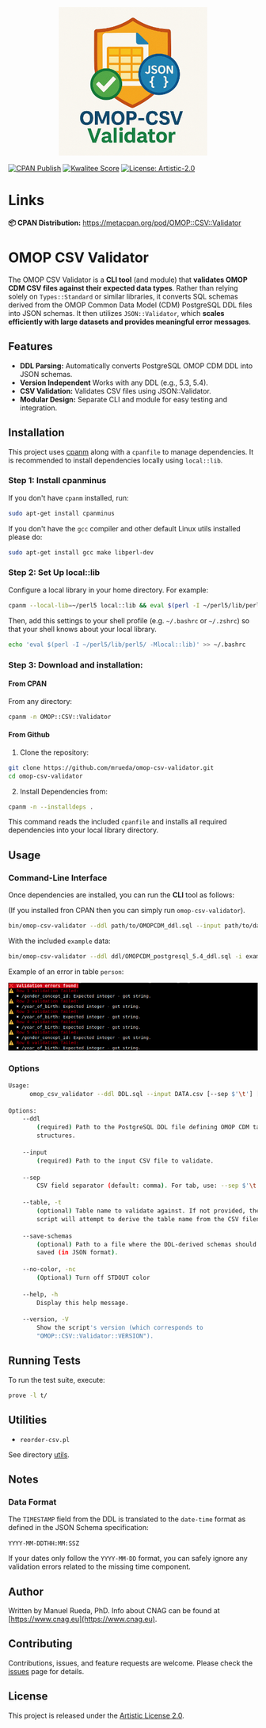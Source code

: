 <p align="center">
  <a href="https://github.com/mrueda/OMOP-CSV-Validator"><img src="https://raw.githubusercontent.com/mrueda/OMOP-CSV-Validator/main/docs/img/omop-csv-validator-logo.png" width="300" alt="OMOP-CSV-Validator"></a>
</p>

[![CPAN Publish](https://github.com/mrueda/OMOP-CSV-Validator/actions/workflows/cpan-publish.yml/badge.svg)](https://github.com/mrueda/OMOP-CSV-Validator/actions/workflows/cpan-publish.yml)
[![Kwalitee Score](https://cpants.cpanauthors.org/dist/OMOP-CSV-Validator.svg)](https://cpants.cpanauthors.org/dist/OMOP-CSV-Validator)
[![License: Artistic-2.0](https://img.shields.io/badge/License-Artistic%202.0-0298c3.svg)](https://opensource.org/licenses/Artistic-2.0)

# Links

**📦 CPAN Distribution:** <a href="https://metacpan.org/pod/OMOP::CSV::Validator" target="_blank">https://metacpan.org/pod/OMOP::CSV::Validator</a>

# OMOP CSV Validator

The OMOP CSV Validator is a **CLI tool** (and module) that **validates OMOP CDM CSV files against their expected data types**. Rather than relying solely on `Types::Standard` or similar libraries, it converts SQL schemas derived from the OMOP Common Data Model (CDM) PostgreSQL DDL files into JSON schemas. It then utilizes `JSON::Validator`, which **scales efficiently with large datasets and provides meaningful error messages**.

## Features

- **DDL Parsing:** Automatically converts PostgreSQL OMOP CDM DDL into JSON schemas.
- **Version Independent** Works with any DDL (e.g., 5.3, 5.4).
- **CSV Validation:** Validates CSV files using JSON::Validator.
- **Modular Design:** Separate CLI and module for easy testing and integration.

## Installation

This project uses [cpanm](https://metacpan.org/pod/App::cpanminus) along with a `cpanfile` to manage dependencies. It is recommended to install dependencies locally using `local::lib`.

### Step 1: Install cpanminus

If you don't have `cpanm` installed, run:

```bash
sudo apt-get install cpanminus
```

If you don't have the `gcc` compiler and other default Linux utils installed please do:

```bash
sudo apt-get install gcc make libperl-dev
```

### Step 2: Set Up local::lib

Configure a local library in your home directory. For example:

```bash
cpanm --local-lib=~/perl5 local::lib && eval $(perl -I ~/perl5/lib/perl5/ -Mlocal::lib)
```

Then, add this settings to your shell profile (e.g. `~/.bashrc` or `~/.zshrc`) so that your shell knows about your local library.

```bash
echo 'eval $(perl -I ~/perl5/lib/perl5/ -Mlocal::lib)' >> ~/.bashrc
```

### Step 3: Download and installation:

#### From CPAN

From any directory:

```bash
cpanm -n OMOP::CSV::Validator
```

#### From Github

1. Clone the repository:

```bash
git clone https://github.com/mrueda/omop-csv-validator.git
cd omop-csv-validator
```

2. Install Dependencies from:

```bash
cpanm -n --installdeps .
```

This command reads the included `cpanfile` and installs all required dependencies into your local library directory.

## Usage

### Command-Line Interface

Once dependencies are installed, you can run the **CLI** tool as follows:

(If you installed fron CPAN then you can simply run `omop-csv-validator`).

```bash
bin/omop-csv-validator --ddl path/to/OMOPCDM_ddl.sql --input path/to/data.csv --sep ","
```

With the included `example` data:

```bash
bin/omop-csv-validator --ddl ddl/OMOPCDM_postgresql_5.4_ddl.sql -i example/DRUG_EXPOSURE.csv -sep $'\t'
```

Example of an error in table `person`:

![Error](docs/img/example-error.png)

### Options

```bash
Usage:
      omop_csv_validator --ddl DDL.sql --input DATA.csv [--sep $'\t'] [--table person] [--save-schemas schemas.json]

Options:
    --ddl
        (required) Path to the PostgreSQL DDL file defining OMOP CDM table
        structures.

    --input
        (required) Path to the input CSV file to validate.

    --sep
        CSV field separator (default: comma). For tab, use: --sep $'\t'

    --table, -t
        (optional) Table name to validate against. If not provided, the
        script will attempt to derive the table name from the CSV filename.

    --save-schemas
        (optional) Path to a file where the DDL-derived schemas should be
        saved (in JSON format).

    --no-color, -nc
        (Optional) Turn off STDOUT color

    --help, -h
        Display this help message.

    --version, -V
        Show the script's version (which corresponds to
        "OMOP::CSV::Validator::VERSION").
```


## Running Tests

To run the test suite, execute:

```bash
prove -l t/
```

## Utilities

* `reorder-csv.pl`

See directory [utils](utils/README.md).

## Notes

### Data Format

The `TIMESTAMP` field from the DDL is translated to the `date-time` format as defined in the JSON Schema specification:

`YYYY-MM-DDTHH:MM:SSZ`

If your dates only follow the `YYYY-MM-DD` format, you can safely ignore any validation errors related to the missing time component.

## Author 

Written by Manuel Rueda, PhD. Info about CNAG can be found at [https://www.cnag.eu](https://www.cnag.eu).

## Contributing

Contributions, issues, and feature requests are welcome. Please check the [issues](https://github.com/yourusername/yourrepo/issues) page for details.

## License

This project is released under the [Artistic License 2.0](LICENSE).
